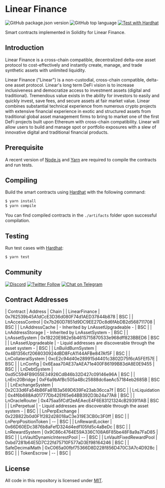 # Linear Finance

![GitHub package.json version](https://img.shields.io/github/package-json/v/Linear-finance/linear) ![GitHub top language](https://img.shields.io/github/languages/top/Linear-finance/linear) [![Test with Hardhat](https://github.com/Linear-finance/linear/actions/workflows/hardhat-test.yml/badge.svg)](https://github.com/Linear-finance/linear/actions/workflows/hardhat-test.yml)

Smart contracts implemented in Solidity for Linear Finance.

## Introduction

Linear Finance is a cross-chain compatible, decentralized delta-one asset protocol to cost-effectively and instantly create, manage, and trade synthetic assets with unlimited liquidity.

Linear Finance ("Linear") is a non-custodial, cross-chain compatible, delta-one asset protocol. Linear's long term DeFi vision is to increase inclusiveness and democratize access to investment assets (digital and traditional). Tremendous value exists in the ability for investors to easily and quickly invest, save fees, and secure assets at fair market value. Linear combines substantial technical experience from numerous crypto projects with extensive financial experience in exotic and structured assets from traditional global asset management firms to bring to market one of the first DeFi projects built upon Ethereum with cross-chain compatibility. Linear will allow users to build and manage spot or portfolio exposures with a slew of innovative digital and traditional financial products.

## Prerequisite

A recent version of [Node.js](https://nodejs.org/) and [Yarn](https://yarnpkg.com/) are required to compile the contracts and run tests.

## Compiling

Build the smart contracts using [Hardhat](https://hardhat.org/) with the following command:

```sh
$ yarn install
$ yarn compile
```

You can find compiled contracts in the `./artifacts` folder upon successful compilation.

## Testing

Run test cases with [Hardhat](https://hardhat.org/):

```sh
$ yarn test
```

## Community

[![Discord](https://img.shields.io/discord/738363983031173151?label=discord&logo=discord&style=plastic)](https://discordapp.com/channels/738363983031173151/) [![Twitter Follow](https://img.shields.io/twitter/follow/LinearFinance?label=LinearFinance&style=social)](https://twitter.com/LinearFinance) [![Chat on Telegram](https://img.shields.io/badge/Telegram-brightgreen.svg?logo=telegram&color=%234b4e52)](https://t.me/joinchat/Tb3iAhuMZsyfspxhEWQLvw)

## Contract Addresses

| Contract | Address | Chain |
| LinearFinance | 0x762539b45A1dCcE3D36d080F74d1AED37844b878 | BSC |
| LnAccessControl | 0x7b260D7851d9DC9EE27Dc8d6fAbDB2d568711708 | BSC |
| LnAddressCache | - Inherited by LnAssetUpgradeable - | BSC |
| LnAddressStorage | - Inherited by LnAssetSystem - | BSC |
| LnAssetSystem | 0x1B220E982e5b4615715870533e968dff823BBED6 | BSC |
| LnAssetUpgradeable | - Liquid addresses are discoverable through the asset system - | BSC |
| LnBuildBurnSystem | 0x4B1356cf2068030924dBD8FcA1144AFBe847Af5F | BSC |
| LnCollateralSystem | 0xcE2c94d40e289915d4401c3802D75f6cA5FEf57E | BSC |
| LnConfig | 0x6Eaaa70AE37aAEA71e400F86199B83dA8E0E9455 | BSC |
| LnDebtSystem | 0xd5C594FB9055E34926CdB46b32D427c09146e96A | BSC |
| LnErc20Bridge | 0xF6a9bAfBc505a4Bc25888dc6aeAc57184eb2685B | BSC |
| LnExchangeSystem | 0x2C33d6Fa54bB6Fa81B3a569D639Fe23ab36cca7f | BSC |
| LnLiquidation | 0x4f6b688Ad01777Db42Ef65e64BB392D3b24a77A8 | BSC |
| LnOracleRouter | 0x475aa5fCdf2eAEAecE4F6E83121324cB293911AB | BSC |
| LnPerpetual | - Liquid addresses are discoverable through the asset system - | BSC |
| LnPerpExchange | 0x22B822b0d0F1f282d28018aC3e319E3CB0c3F0ff | BSC |
| LnPerpPositionToken | -- | BSC |
| LnRewardLocker | 0x66D60EDc3876b8aFefD324d4edf105fd5c4aBeDc | BSC |
| LnRewardSystem | 0x9C86c4764E59A336C108A6F85be48F8a9a7FaD85 | BSC |
| LnVaultDynamicInterestPool | -- | BSC |
| LnVaultFixedRewardPool | 0xbd7281b64E5D7C22fd75710F577aD3Ef98164246 | BSC |
| SafeDecimalMath | 0xC065a00fbf75366D8D228f856D470C3A7c4D928c | BSC |
| TokenEscrow | -- | BSC |

## License

All code in this repository is licensed under [MIT](./LICENSE).
